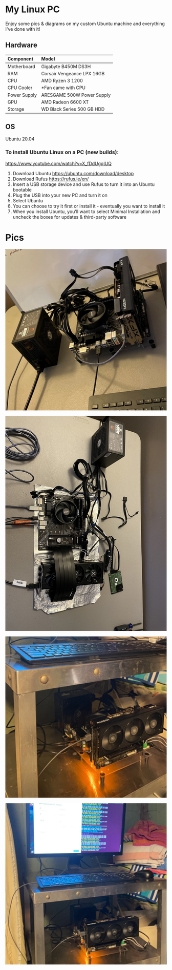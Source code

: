# My Linux PC

Enjoy some pics & diagrams on my custom Ubuntu machine and everything I've done with it!

## Hardware

| Component     | Model     |
|:--------------|:----------|
| Motherboard | Gigabyte B450M DS3H |
| RAM | Corsair Vengeance LPX 16GB |
| CPU | AMD Ryzen 3 1200 |
| CPU Cooler | *Fan came with CPU |
| Power Supply | ARESGAME 500W Power Supply |
| GPU | AMD Radeon 6600 XT |
| Storage | WD Black Series 500 GB HDD |

## OS

Ubuntu 20.04

### To install Ubuntu Linux on a PC (new builds):
https://www.youtube.com/watch?v=X_fDdUgqIUQ
1. Download Ubuntu https://ubuntu.com/download/desktop
2. Download Rufus https://rufus.ie/en/
3. Insert a USB storage device and use Rufus to turn it into an Ubuntu bootable
4. Plug the USB into your new PC and turn it on
5. Select Ubuntu
6. You can choose to try it first or install it - eventually you want to install it
7. When you install Ubuntu, you’ll want to select Minimal Installation and uncheck the boxes for updates & third-party software

# Pics

![](final_setup.jpg)

![](first_setup.jpg)

![](miner1.JPG)

![](miner2.JPG)
